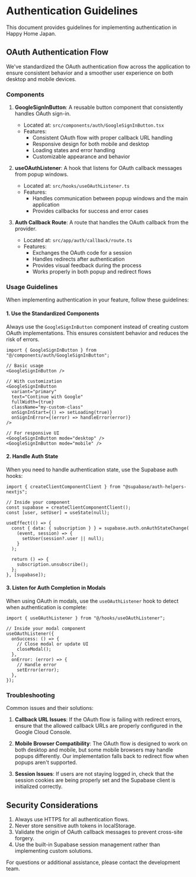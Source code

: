 # Authentication Guidelines

This document provides guidelines for implementing authentication in Happy Home Japan.

## OAuth Authentication Flow

We've standardized the OAuth authentication flow across the application to ensure consistent behavior and a smoother user experience on both desktop and mobile devices.

### Components

1. **GoogleSignInButton**: A reusable button component that consistently handles OAuth sign-in.
   - Located at: `src/components/auth/GoogleSignInButton.tsx`
   - Features:
     - Consistent OAuth flow with proper callback URL handling
     - Responsive design for both mobile and desktop
     - Loading states and error handling
     - Customizable appearance and behavior

2. **useOAuthListener**: A hook that listens for OAuth callback messages from popup windows.
   - Located at: `src/hooks/useOAuthListener.ts`
   - Features:
     - Handles communication between popup windows and the main application
     - Provides callbacks for success and error cases

3. **Auth Callback Route**: A route that handles the OAuth callback from the provider.
   - Located at: `src/app/auth/callback/route.ts`
   - Features:
     - Exchanges the OAuth code for a session
     - Handles redirects after authentication
     - Provides visual feedback during the process
     - Works properly in both popup and redirect flows

### Usage Guidelines

When implementing authentication in your feature, follow these guidelines:

#### 1. Use the Standardized Components

Always use the `GoogleSignInButton` component instead of creating custom OAuth implementations. This ensures consistent behavior and reduces the risk of errors.

```tsx
import { GoogleSignInButton } from "@/components/auth/GoogleSignInButton";

// Basic usage
<GoogleSignInButton />

// With customization
<GoogleSignInButton 
  variant="primary" 
  text="Continue with Google"
  fullWidth={true}
  className="my-custom-class"
  onSignInStart={() => setLoading(true)}
  onSignInError={(error) => handleError(error)}
/>

// For responsive UI
<GoogleSignInButton mode="desktop" />
<GoogleSignInButton mode="mobile" />
```

#### 2. Handle Auth State

When you need to handle authentication state, use the Supabase auth hooks:

```tsx
import { createClientComponentClient } from "@supabase/auth-helpers-nextjs";

// Inside your component
const supabase = createClientComponentClient();
const [user, setUser] = useState(null);

useEffect(() => {
  const { data: { subscription } } = supabase.auth.onAuthStateChange(
    (event, session) => {
      setUser(session?.user || null);
    }
  );

  return () => {
    subscription.unsubscribe();
  };
}, [supabase]);
```

#### 3. Listen for Auth Completion in Modals

When using OAuth in modals, use the `useOAuthListener` hook to detect when authentication is complete:

```tsx
import { useOAuthListener } from "@/hooks/useOAuthListener";

// Inside your modal component
useOAuthListener({
  onSuccess: () => {
    // Close modal or update UI
    closeModal();
  },
  onError: (error) => {
    // Handle error
    setError(error);
  },
});
```

### Troubleshooting

Common issues and their solutions:

1. **Callback URL Issues**: If the OAuth flow is failing with redirect errors, ensure that the allowed callback URLs are properly configured in the Google Cloud Console.

2. **Mobile Browser Compatibility**: The OAuth flow is designed to work on both desktop and mobile, but some mobile browsers may handle popups differently. Our implementation falls back to redirect flow when popups aren't supported.

3. **Session Issues**: If users are not staying logged in, check that the session cookies are being properly set and the Supabase client is initialized correctly.

## Security Considerations

1. Always use HTTPS for all authentication flows.
2. Never store sensitive auth tokens in localStorage.
3. Validate the origin of OAuth callback messages to prevent cross-site forgery.
4. Use the built-in Supabase session management rather than implementing custom solutions.

For questions or additional assistance, please contact the development team. 